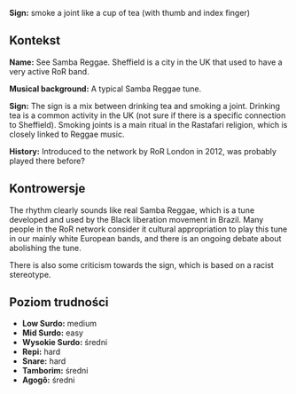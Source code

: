 **Sign:** smoke a joint like a cup of tea (with thumb and index finger)

## Kontekst

**Name:** See Samba Reggae. Sheffield is a city in the UK that used to have a
very active RoR band.

**Musical background:** A typical Samba Reggae tune.

**Sign:** The sign is a mix between drinking tea and smoking a joint. Drinking
tea is a common activity in the UK (not sure if there is a specific connection
to Sheffield). Smoking joints is a main ritual in the Rastafari religion, which
is closely linked to Reggae music.

**History:** Introduced to the network by RoR London in 2012, was probably
played there before?

## Kontrowersje

The rhythm clearly sounds like real Samba Reggae, which is a tune developed and
used by the Black liberation movement in Brazil. Many people in the RoR network
consider it cultural appropriation to play this tune in our mainly white
European bands, and there is an ongoing debate about abolishing the tune.

There is also some criticism towards the sign, which is based on a racist
stereotype.

## Poziom trudności

* **Low Surdo:** medium
* **Mid Surdo:** easy
* **Wysokie Surdo:** średni
* **Repi:** hard
* **Snare:** hard
* **Tamborim:** średni
* **Agogô:** średni
